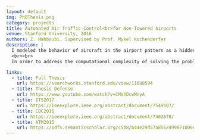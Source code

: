 ```yaml
---
layout: default
img: PhDThesis.png
category: projects
title: Automated Air Traffic Control<br>for Non-Towered Airports
venue: Stanford University, 2016
authors: Z. Mahboubi. Supervised by Prof. Mykel Kochenderfer
description: |
  I modeled the behavior of aircraft in the airport pattern as a hidden Markov Model (HMM) whose parameters are learned from real-world radar observations. Then I determined optimal advisories to reduce the risk of collision by formulating the problem as a partially observable semi-Markov decision process (POSMDP), and solved it using Reinforcement Learning techniques.
  <br><br>
  In order to address the computational complexity of solving the problem, I used different approximation methods including exponential sojourn times, phase-type distributions, online algorithms, and particle filters for belief estimation.

links:
  - title: Full Thesis
    url: https://searchworks.stanford.edu/view/11688594
  - title: Thesis Defense
    url: https://www.youtube.com/watch?v=CMVhDcwMnyA
  - title: ITS2017
    url: https://ieeexplore.ieee.org/abstract/document/7549107/
  - title: CDC2015
    url: https://ieeexplore.ieee.org/abstract/document/7402670/
  - title: ATM2015
    url: https://pdfs.semanticscholar.org/c5b8/b44e29d57a8552499871806e42fe43b4e63e.pdf
---
```

